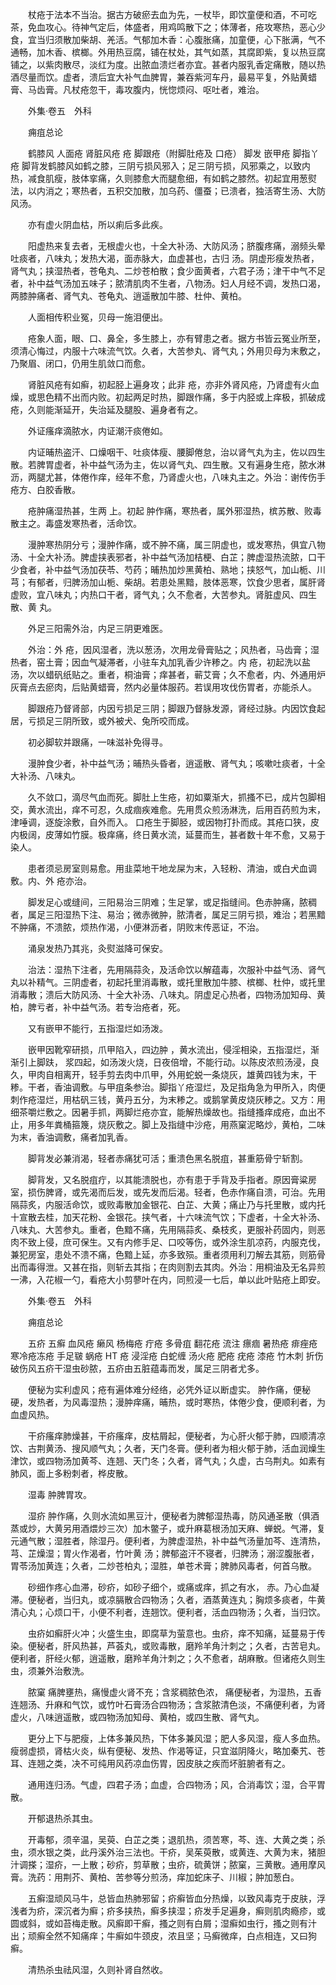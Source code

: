 <!-- { "loadSidebar": true } -->
　　杖疮于法本不当治。据古方破瘀去血为先，一杖毕，即饮童便和酒，不可吃茶，免血攻心。待神气定后，体盛者，用鸡鸣散下之；体薄者，疮攻寒热，恶心少食，宜当归须散加柴胡、羌活。气郁加木香：心腹胀痛，加童便，心下胀满，气不通畅，加木香、槟榔。外用热豆腐，铺在杖处，其气如蒸，其腐即紫，复以热豆腐铺之，以紫肉散尽，淡红为度。出脓血溃烂者亦宜。甚者内服乳香定痛散，随以热酒尽量而饮。虚者，溃后宜大补气血脾胃，兼吞紫河车丹，最易平复，外贴黄蜡膏、马齿膏。凡杖疮忽干，毒攻腹内，恍惚烦闷、呕吐者，难治。

　　外集·卷五　外科

　　痈疽总论

　　鹤膝风 人面疮 肾脏风疮 疮 脚跟疮（附脚肚疮及 口疮） 脚发 嵌甲疮 脚指丫疮 脚背发鹤膝风如鹤之膝，三阴亏损风邪入；足三阴亏损，风邪乘之，以致内热，减食肌瘦，肢体挛痛，久则膝愈大而腿愈细，有如鹤之膝然。初起宜用葱熨法，以内消之；寒热者，五积交加散，加乌药、僵蚕；已溃者，独活寄生汤、大防风汤。

　　亦有虚火阴血枯，所以痢后多此疾。

　　阳虚热来复去者，无根虚火也，十全大补汤、大防风汤；脐腹疼痛，溺频头晕吐痰者，八味丸；发热大渴，面赤脉大，血虚甚也，古归 汤。阴虚形瘦发热者，肾气丸；挟湿热者，苍龟丸、二炒苍柏散；食少面黄者，六君子汤；津干中气不足者，补中益气汤加五味子；脓清肌肉不生者，八物汤。妇人月经不调，发热口渴，两膝肿痛者、肾气丸、苍龟丸、逍遥散加牛膝、杜仲、黄柏。

　　人面相传积业冤，贝母一施泪便出。

　　疮象人面，眼、口、鼻全，多生膝上，亦有臂患之者。据方书皆云冤业所至，须清心悔过，内服十六味流气饮。久者，大苦参丸、肾气丸；外用贝母为末敷之，乃聚眉、闭口，仍用生肌敛口而愈。

　　肾脏风疮有如癣，初起胫上遍身攻；此非 疮，亦非外肾风疮，乃肾虚有火血燥，或思色精不出而内败。初起两足时热，脚跟作痛，多于内胫或上痒极，抓破成疮，久则能渐延开，失治延及腿股、遍身者有之。

　　外证瘙痒滴脓水，内证潮汗痰倦如。

　　内证晡热盗汗、口燥咽干、吐痰体瘦、腰脚倦怠，治以肾气丸为主，佐以四生散。若脾胃虚者，补中益气汤为主，佐以肾气丸、四生散。又有遍身生疮，脓水淋沥，两腿尤甚，体倦作痒，经年不愈，乃肾虚火也，八味丸主之。外治：谢传伤手疮方、白胶香散。

　　疮肿痛湿热甚，生两 上。初起 肿作痛，寒热者，属外邪湿热，槟苏散、败毒散主之。毒盛发寒热者，活命饮。

　　漫肿寒热阴分亏；漫肿作痛，或不肿不痛，属三阴虚也，或发寒热，俱宜八物汤、十全大补汤。脾虚挟表邪者，补中益气汤加桔梗、白芷；脾虚湿热流脓，口干少食者，补中益气汤加茯苓、芍药；晡热加炒黑黄柏、熟地；挟怒气，加山栀、川芎；有郁者，归脾汤加山栀、柴胡。若患处黑黯，肢体恶寒，饮食少思者，属肝肾虚败，宜八味丸；内热口干者，肾气丸；久不愈者，大苦参丸。肾脏虚风、四生散、黄 丸。

　　外足三阳需外治，内足三阴更难医。

　　外治：外 疮，因风湿者，洗以葱汤，次用龙骨膏贴之；风热者，马齿膏；湿热者，窑土膏；因血气凝滞者，小驻车丸加乳香少许糁之。内 疮，初起洗以盐汤，次以蜡矾纸贴之。重者，桐油膏；痒甚者，蕲艾膏；久不愈者，内、外通用炉灰膏点去瘀肉，后贴黄蜡膏，然内必量体服药。若误用攻伐伤胃者，亦能杀人。

　　脚跟疮乃督肾部，内因亏损足三阴；脚跟乃督脉发源，肾经过脉。内因饮食起居，亏损足三阴所致，或外被犬、兔所咬而成。

　　初必脚软并跟痛，一味滋补免得寻。

　　漫肿食少者，补中益气汤；晡热头昏者，逍遥散、肾气丸；咳嗽吐痰者，十全大补汤、八味丸。

　　久不敛口，滴尽气血而死。脚肚上生疮，初如粟渐大，抓搔不已，成片包脚相交，黄水流出，痒不可忍，久成痼疾难愈。先用贯众煎汤淋洗，后用百药煎为末，津唾调，逐旋涂敷，自外而入。 口疮生于脚胫，或因物打扑而成。其疮口狭，皮内极阔，皮薄如竹膜。极痒痛，终日黄水流，延蔓而生，甚者数十年不愈，又易于染人。

　　患者须忌房室则易愈。用韭菜地干地龙屎为末，入轻粉、清油，或白犬血调敷。内、外 疮亦治。

　　脚发足心或缝间，三阳易治三阴难；生足掌，或足指缝间。色赤肿痛，脓稠者，属足三阳湿热下注、易治；微赤微肿，脓清者，属足三阴亏损，难治；若黑黯不肿痛，不溃脓，烦热作渴，小便淋沥者，阴败末传恶证，不治。

　　涌泉发热乃其兆，灸熨滋降可保安。

　　治法：湿热下注者，先用隔蒜灸，及活命饮以解蕴毒，次服补中益气汤、肾气丸以补精气。三阴虚者，初起托里消毒散，或托里散加牛膝、槟榔、杜仲，或托里消毒散；溃后大防风汤、十全大补汤、八味丸。阴虚足心热者，四物汤加知母、黄柏，脾亏者，补中益气汤。若专治疮者，死。

　　又有嵌甲不能行，五指湿烂如汤泼。

　　嵌甲因靴窄研损，爪甲陷入，四边肿 ，黄水流出，侵淫相染，五指湿烂，渐渐引上脚趺， 浆四起，如汤泼火烧，日夜倍增，不能行动。以陈皮浓煎汤浸，良久，甲肉自相离开，轻手剪去肉中爪甲，外用蛇蜕一条烧灰，雄黄四钱为末，干糁。干者，香油调敷。与甲疽条参治。脚指丫疮湿烂，及足指角急为甲所入，肉便刺作疮湿烂，用枯矾三钱，黄丹五分，为末糁之。或鹅掌黄皮烧灰糁之。又方：用细茶嚼烂敷之。因暑手抓，两脚烂疮亦宜，能解热燥故也。指缝搔痒成疮，血出不止，用多年粪桶箍篾，烧灰敷之。脚上及指缝中沙疮，用燕窠泥略炒，黄柏，二味为末，香油调敷，痛者加乳香。

　　脚背发必兼消渴，轻者赤痛犹可活；重溃色黑名脱疽，甚重筋骨宁斩割。

　　脚背发，又名脱疽疔，以其能溃脱也，亦有患于手背及手指者。原因膏粱房室，损伤脾肾，或先渴而后发，或先发而后渴。轻者，色赤作痛自溃，可治。先用隔蒜炙，内服活命饮，或败毒散加金银花、白芷、大黄；痛止乃与托里散，或内托十宣散去桂，加天花粉、金银花。挟气者，十六味流气饮；下虚者，十全大补汤、八味丸、大苦参丸。重者，色黯不痛，先用隔蒜炙、桑枝炙，更服补药固内，则恶肉不致上侵，庶可保生。又有内修手足、口咬等伤，或外涂生肌凉药，内服克伐，兼犯房室，患处不溃不痛，色黯上延，亦多致殒。重者须用利刀解去其筋，则筋骨出而毒得泄。又甚在指，则斩去其指；在肉则割去其肉。外治：用桐油及无名异煎一沸，入花椒一勺，看疮大小剪蓼叶在内，同煎浸一七后，单以此叶贴疮上即安。

　　外集·卷五　外科

　　痈疽总论

　　五疥 五癣 血风疮 癞风 杨梅疮 疔疮 多骨疽 翻花疮 流注 瘭痼 暑热疮 痱痤疮 寒冷疮冻疮 手足皲 蜗疮 HT 疮 浸淫疮 白蛇缠 汤火疮 肥疮 疣疮 漆疮 竹木刺 折伤 破伤风五疥干湿虫砂脓，五疥由五脏蕴毒而发，属足三阴者尤多。

　　便秘为实利虚风；疮有遍体难分经络，必凭外证以断虚实。 肿作痛，便秘硬，发热者，为风毒湿热；漫肿痒痛，晡热，或时寒热，体倦少食，便顺利者，为血虚风热。

　　干疥瘙痒肺燥甚，干疥瘙痒，皮枯屑起，便秘者，为心肝火郁于肺，四顺清凉饮、古荆黄汤、搜风顺气丸；久者，天门冬膏。便利者为相火郁于肺，活血润燥生津饮，或四物汤加黄芩、连翘、天门冬；久者，肾气丸；久虚，古乌荆丸。如素有肺风，面上多粉刺者，桦皮散。

　　湿毒 肿脾胃攻。

　　湿疥 肿作痛，久则水流如黑豆汁，便秘者为脾郁湿热毒，防风通圣散（俱酒蒸或炒，大黄另用酒煨炒三次）加木鳖子，或升麻葛根汤加天麻、蝉蜕。气滞，复元通气散；湿胜者，除湿丹。便利者，为脾虚湿热，补中益气汤量加芩、连清热，芎、芷燥湿；胃火作渴者，竹叶黄 汤；脾郁盗汗不寝者，归脾汤；溺涩腹胀者，胃苓汤加黄连；久者，二炒苍柏丸；湿胜，单苍术膏；脾肺风毒者，何首乌散。

　　砂细作疼心血滞，砂疥，如砂子细个，或痛或痒，抓之有水， 赤。乃心血凝滞。便秘者，当归丸，或凉膈散合四物汤；久者，酒蒸黄连丸；胸烦多痰者，牛黄清心丸；心烦口干，小便不利者，连翘饮。便利者，活血四物汤；久者，当归饮。

　　虫疥如癣肝火冲；火盛生虫，即腐草为萤意也。虫疥，痒不知痛，延蔓易于传染。便秘者，肝风热甚，芦荟丸，或败毒散，磨羚羊角汁刺之；久者，古苦皂丸。便利者，肝经火郁，逍遥散，磨羚羊角汁刺之；久不愈者，胡麻散。但诸疮久则生虫，须兼外治敷洗。

　　脓窠 痛脾壅热，痛慢虚火肾不充；含浆稠脓色浓， 痛便秘者，为湿热，五香连翘汤、升麻和气饮，或竹叶石膏汤合四物汤；含浆脓清色淡，不痛便利者，为肾虚火，八味逍遥散，或四物汤加知母、黄柏，或四生散、肾气丸。

　　更分上下与肥瘦，上体多兼风热，下体多兼风湿；肥人多风湿，瘦人多血热。瘦弱虚损，肾枯火炎，纵有便秘、发热、作渴等证，只宜滋阴降火，略加秦艽、苍耳、连翘之类，决不可纯用风药凉血伤胃，因皮肤之疾而坏脏腑者有之。

　　通用连归汤。气虚，四君子汤；血虚，合四物汤；风，合消毒饮；湿，合平胃散。

　　开郁退热杀其虫。

　　开毒郁，须辛温，吴萸、白芷之类；退肌热，须苦寒，芩、连、大黄之类；杀虫，须水银之类，此丹溪外治三法也。干疥，吴茱萸散，或黄连、大黄为末，猪胆汁调搽；湿疥，一上散；砂疥，剪草散；虫疥，硫黄饼；脓窠，三黄散。通用摩风膏。洗药：用荆芥、黄柏、苦参等分煎汤，痒加蛇床子、川椒；肿加葱白。

　　五癣湿顽风马牛，总皆血热肺邪留；疥癣皆血分热燥，以致风毒克于皮肤，浮浅者为疥，深沉者为癣；疥多挟热，癣多挟湿；疥发手足遍身，癣则肌肉瘾疹，或圆或斜，或如苔梅走散。风癣即干癣，搔之则有白屑；湿癣如虫行，搔之则有汁出；顽癣全然不知痛痒；牛癣如牛颈皮，浓且坚；马癣微痒，白点相连，又曰狗癣。

　　清热杀虫祛风湿，久则补肾自然收。

